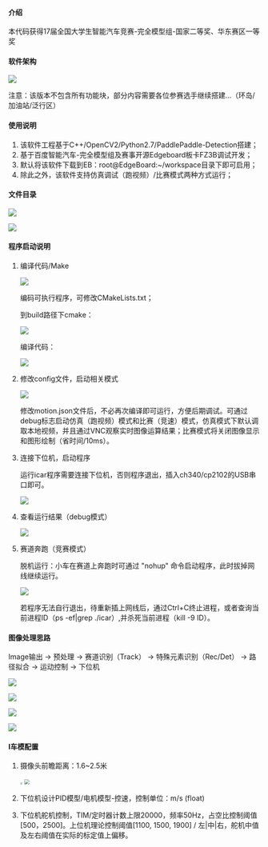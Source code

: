 #### 介绍
本代码获得17届全国大学生智能汽车竞赛-完全模型组-国家二等奖、华东赛区一等奖

#### 软件架构
![](./res/ICAR-Edgeboard-Frame.png)

注意：该版本不包含所有功能块，部分内容需要各位参赛选手继续搭建...（环岛/加油站/泛行区）



#### 使用说明

1.  该软件工程基于C++/OpenCV2/Python2.7/PaddlePaddle-Detection搭建；
2.  基于百度智能汽车-完全模型组及赛事开源Edgeboard板卡FZ3B调试开发；
3.  默认将该软件下载到EB：root@EdgeBoard:~/workspace目录下即可启用；
4.  除此之外，该软件支持仿真调试（跑视频）/比赛模式两种方式运行；

#### 文件目录

![](./res/软件文件目录.png)

![](./res/目录.png)



#### 程序启动说明

1. 编译代码/Make

   ![](./res/makeList.png)

   编码可执行程序，可修改CMakeLists.txt；

   到build路径下cmake：

   ![](./res/cmake.jpg)

   编译代码：

   ![](./res/make.png)

   

2. 修改config文件，启动相关模式

   ![](./res/config.png)

   ​		修改motion.json文件后，不必再次编译即可运行，方便后期调试。可通过debug标志启动仿真（跑视频）模式和比赛（竞速）模式，仿真模式下默认调取本地视频，并且通过VNC观察实时图像运算结果；比赛模式将关闭图像显示和图形绘制（省时间/10ms）。

   

3. 连接下位机，启动程序

   运行icar程序需要连接下位机，否则程序退出，插入ch340/cp2102的USB串口即可。

   ![](./res/run.png)

   

4. 查看运行结果（debug模式）

   ![](./res/debug.png)

   

5. 赛道奔跑（竞赛模式）

   脱机运行：小车在赛道上奔跑时可通过 "nohup" 命令启动程序，此时拔掉网线继续运行。

   ![](./res/nohup.png)

   若程序无法自行退出，待重新插上网线后，通过Ctrl+C终止进程，或者查询当前进程ID（ps -ef|grep ./icar）,并杀死当前进程（kill -9 ID）。

   

   


#### 图像处理思路

Image输出 → 预处理 → 赛道识别（Track） → 特殊元素识别（Rec/Det） →  路径拟合  → 运动控制  → 下位机

![](./res/ai.jpg)



![](./res/track.jpg)



![](./res/rec.jpg)



![](./res/control.jpg)



#### I车模配置

1. 摄像头前瞻距离：1.6~2.5米

   <img src="./res/前瞻A.jpg" style="zoom:25%;" />

   <img src="./res/前瞻B.jpg" style="zoom: 67%;" />



2. 下位机设计PID模型/电机模型-控速，控制单位：m/s (float)
3. 下位机舵机控制，TIM/定时器计数上限20000，频率50Hz，占空比控制阈值[500，2500]。上位机理论控制阈值[1100, 1500, 1900] / 左|中|右，舵机中值及左右阈值在实际的标定值上偏移。
